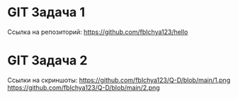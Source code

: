 # GIT Задача 1
  Cсылка на репозиторий: 
    https://github.com/fbIchya123/hello

# GIT Задача 2
  Ссылки на скриншоты:
    https://github.com/fbIchya123/Q-D/blob/main/1.png
    https://github.com/fbIchya123/Q-D/blob/main/2.png
